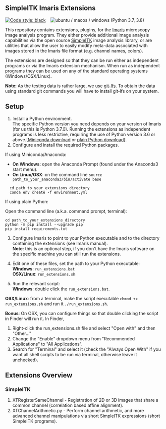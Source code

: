 ## SimpleITK Imaris Extensions

[![Code style: black](https://img.shields.io/badge/code%20style-black-000000.svg)](https://github.com/psf/black) &nbsp;&nbsp;
![ubuntu / macos / windows (Python 3.7, 3.8)](https://github.com/niaid/imaris_extensions/actions/workflows/main.yml/badge.svg)

This repository contains extensions, plugins, for the [Imaris](https://imaris.oxinst.com/) microscopy image analysis program. They either provide additional image analysis capabilities via the open source [SimpleITK](https://simpleitk.org) image analysis library, or are utilities that allow the user to easily modify meta-data associated with images stored in the Imaris file format (e.g. channel names, colors).

The extensions are designed so that they can be run either as independent programs or via the Imaris extension mechanism. When run as independent programs they can be used on any of the standard operating systems (Windows/OSX/Linux).

**Note**: As the testing data is rather large, we use [git-lfs](https://git-lfs.github.com/). To obtain the data using standard git commands you will have to install git-lfs on your system.

## Setup

1. Install a Python environment.  
The specific Python version you need depends on your version of Imaris (for us this is Python 3.7.0). Running the extensions as independent programs is less restrictive, requiring the use of Python version 3.6 or above.[[Miniconda download](https://docs.conda.io/en/latest/miniconda.html) or [plain Python download](https://www.python.org/downloads/)].
2. Configure and install the required Python packages.

  If using Miniconda/Anaconda:

  * **On Windows**: open the Anaconda Prompt (found under the Anaconda3 start menu).
  * **On Linux/OSX**: on the command line ```source path_to_your_anaconda3/bin/activate base```
```
  cd path_to_your_extensions_directory
  conda env create -f environment.yml
  ```

  If using plain Python:

  Open the command line (a.k.a. command prompt, terminal):
```
cd path_to_your_extensions_directory
python -m pip install --upgrade pip
pip install requirements.txt
```
3. Configure Imaris to point to your Python executable and to the directory containing the extensions (see Imaris manual).  
 **Note**: this is an optional step, if you don't have the Imaris software on the specific machine you can still run the extensions.
4. Edit one of these files, set the path to your Python executable:  
  **Windows**: `run_extensions.bat`  
  **OSX/Linux**: `run_extensions.sh`

5. Run the relevant script:  
 **Windows**: double click the `run_extensions.bat`.  

 **OSX/Linux**: from a terminal, make the script executable `chmod +x run_extensions.sh` and run it `./run_extensions.sh`.  

 **Bonus**: On OSX, you can configure things so that double clicking the script in Finder will run it. In Finder,
 1. Right-click the run_extensions.sh file and select "Open with" and then "Other..."
 2. Change the "Enable" dropdown menu from "Recommended Applications" to "All Applications".
 3. Search for "Terminal" and select it (check the "Always Open With" if you want all shell scripts to be run via terminal, otherwise leave it unchecked).


 ## Extensions Overview

### SimpleITK
 1. XTRegisterSameChannel - Registration of 2D or 3D images that share a common channel (correlation based affine alignment).
 2. XTChannelArithmetic.py - Perform channel arithmetic, and more advanced channel manipulations via short SimpleITK expressions (short SimpleITK programs).
